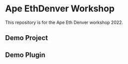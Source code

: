 # Ape EthDenver Workshop

This repository is for the Ape Eth Denver workshop 2022.

## Demo Project

## Demo Plugin
